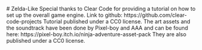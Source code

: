 #   Z e l d a - L i k e 
 
 S p e c i a l   t h a n k s   t o   C l e a r   C o d e   f o r   p r o v i d i n g   a   t u t o r i a l   o n   h o w   t o   s e t   u p   t h e   o v e r a l l   g a m e   e n g i n e .   L i n k   t o   g i t h u b :   h t t p s : / / g i t h u b . c o m / c l e a r - c o d e - p r o j e c t s   T u t o r i a l   p u b l i s h e d   u n d e r   a   C C 0   l i c e n s e . 
 
 T h e   a r t   a s s e t s   a n d   t h e   s o u n d t r a c k   h a v e   b e e n   d o n e   b y   P i x e l - b o y   a n d   A A A   a n d   c a n   b e   f o u n d   h e r e :   h t t p s : / / p i x e l - b o y . i t c h . i o / n i n j a - a d v e n t u r e - a s s e t - p a c k   T h e y   a r e   a l s o   p u b l i s h e d   u n d e r   a   C C 0   l i c e n s e .   